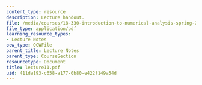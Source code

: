 ```yaml
---
content_type: resource
description: Lecture handout.
file: /media/courses/18-330-introduction-to-numerical-analysis-spring-2004/411da193c658a1770b80e422f149a54d_lecture11.pdf
file_type: application/pdf
learning_resource_types:
- Lecture Notes
ocw_type: OCWFile
parent_title: Lecture Notes
parent_type: CourseSection
resourcetype: Document
title: lecture11.pdf
uid: 411da193-c658-a177-0b80-e422f149a54d
---
```

